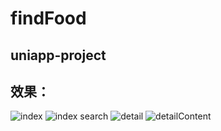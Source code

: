 # findFood
## uniapp-project
## 效果：
![index](https://user-images.githubusercontent.com/59429440/234882597-50b21194-7091-43d1-b1dd-f9eb5fb379e7.png)
![index search](https://user-images.githubusercontent.com/59429440/234883211-cf907217-2909-4fa7-bc96-9497e97b6379.png)
![detail](https://user-images.githubusercontent.com/59429440/234882666-59045ad0-ffea-4b9b-a3c3-6c6d72b7dcf1.png)
![detailContent](https://user-images.githubusercontent.com/59429440/234882682-36e801b3-2b4d-4f7a-bdff-d05f20120975.png)


